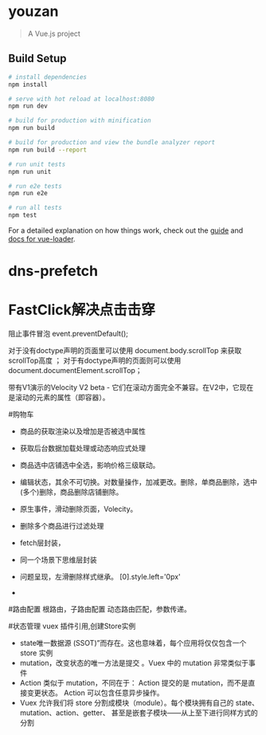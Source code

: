 # youzan

> A Vue.js project

## Build Setup

``` bash
# install dependencies
npm install

# serve with hot reload at localhost:8080
npm run dev

# build for production with minification
npm run build

# build for production and view the bundle analyzer report
npm run build --report

# run unit tests
npm run unit

# run e2e tests
npm run e2e

# run all tests
npm test
```

For a detailed explanation on how things work, check out the [guide](http://vuejs-templates.github.io/webpack/) and [docs for vue-loader](http://vuejs.github.io/vue-loader).


# dns-prefetch


# FastClick解决点击击穿
阻止事件冒泡    event.preventDefault();

对于没有doctype声明的页面里可以使用 document.body.scrollTop 来获取 scrollTop高度 ； 
对于有doctype声明的页面则可以使用 document.documentElement.scrollTop； 

带有V1演示的Velocity V2 beta - 它们在滚动方面完全不兼容。在V2中，它现在是滚动的元素的属性（即容器）。


#购物车
* 商品的获取渲染以及增加是否被选中属性
* 获取后台数据加载处理或动态响应式处理
* 商品选中店铺选中全选，影响价格三级联动。
* 编辑状态，其余不可切换。对数量操作，加减更改。删除，单商品删除，选中(多个)删除，商品删除店铺删除。
* 原生事件，滑动删除页面，Volecity。
* 删除多个商品进行过滤处理

* fetch层封装，
* 同一个场景下思维层封装

* 问题呈现，左滑删除样式继承。 [0].style.left='0px'
* 

#路由配置
根路由，子路由配置
动态路由匹配，参数传递。


#状态管理
vuex 插件引用,创建Store实例
* state唯一数据源 (SSOT)”而存在。这也意味着，每个应用将仅仅包含一个 store 实例
* mutation，改变状态的唯一方法是提交 。Vuex 中的 mutation 非常类似于事件
* Action 类似于 mutation，不同在于：
    Action 提交的是 mutation，而不是直接变更状态。
    Action 可以包含任意异步操作。
* Vuex 允许我们将 store 分割成模块（module）。每个模块拥有自己的 state、mutation、action、getter、
    甚至是嵌套子模块——从上至下进行同样方式的分割